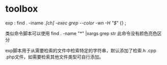 # toolbox

exp : find . -iname *.[ch] -exec grep --color -wn -H "$*" {} \;

类似命令脚本可以使用 find . -name "*" |xargs grep str 此命令没有颜色亮色区分

exp脚本用于从需要检索的文件中检索特定的字符串，默认添加了检索.h .cpp .php文件，如需要检索其他文件类型可自行添加。
